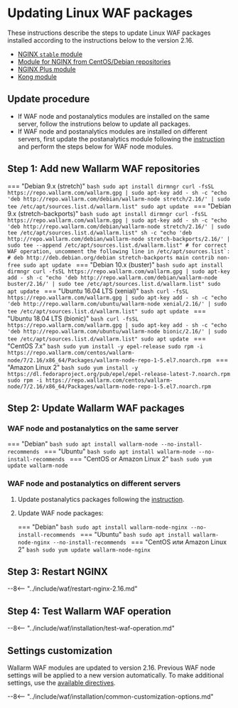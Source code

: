 [wallarm-status-instr]:             ../admin-en/configure-statistics-service.md
[sqli-attack-desc]:                 ../attacks-vulns-list.md#sql-injection
[xss-attack-desc]:                  ../attacks-vulns-list.md#crosssite-scripting-xss
[img-test-attacks-in-ui]:           ../images/admin-guides/test-attacks.png
[waf-mode-instr]:                   ../admin-en/configure-wallarm-mode.md
[logging-instr]:                    ../admin-en/configure-logging.md
[proxy-balancer-instr]:             ../admin-en/using-proxy-or-balancer-en.md
[scanner-whitelisting-instr]:       ../admin-en/scanner-ips-whitelisting.md
[process-time-limit-instr]:         ../admin-en/configure-parameters-en.md#wallarm_process_time_limit
[configure-selinux-instr]:          ../admin-en/configure-selinux.md
[configure-proxy-balancer-instr]:   ../admin-en/configuration-guides/access-to-wallarm-api-via-proxy.md
[install-postanalytics-instr]:      ../admin-en/installation-postanalytics-en.md

# Updating Linux WAF packages

These instructions describe the steps to update Linux WAF packages installed according to the instructions below to the version 2.16.

* [NGINX `stable` module](../waf-installation/nginx/dynamic-module.md)
* [Module for NGINX from CentOS/Debian repositories](../waf-installation/nginx/dynamic-module-from-distr.md)
* [NGINX Plus module](../waf-installation/nginx-plus.md)
* [Kong module](../admin-en/installation-kong-en.md)

## Update procedure

* If WAF node and postanalytics modules are installed on the same server, follow the instrutions below to update all packages.
* If WAF node and postanalytics modules are installed on different servers, first update the postanalytics module following the [instruction](separate-postanalytics.md) and perform the steps below for WAF node modules.

## Step 1: Add new Wallarm WAF repositories

=== "Debian 9.x (stretch)"
    ```bash
    sudo apt install dirmngr
    curl -fsSL https://repo.wallarm.com/wallarm.gpg | sudo apt-key add -
    sh -c "echo 'deb http://repo.wallarm.com/debian/wallarm-node stretch/2.16/' | sudo tee /etc/apt/sources.list.d/wallarm.list"
    sudo apt update
    ```
=== "Debian 9.x (stretch-backports)"
    ```bash
    sudo apt install dirmngr
    curl -fsSL https://repo.wallarm.com/wallarm.gpg | sudo apt-key add -
    sh -c "echo 'deb http://repo.wallarm.com/debian/wallarm-node stretch/2.16/' | sudo tee /etc/apt/sources.list.d/wallarm.list"
    sh -c "echo 'deb http://repo.wallarm.com/debian/wallarm-node stretch-backports/2.16/' | sudo tee --append /etc/apt/sources.list.d/wallarm.list"
    # for correct WAF operation, uncomment the following line in /etc/apt/sources.list`:
    # deb http://deb.debian.org/debian stretch-backports main contrib non-free
    sudo apt update
    ```
=== "Debian 10.x (buster)"
    ```bash
    sudo apt install dirmngr
    curl -fsSL https://repo.wallarm.com/wallarm.gpg | sudo apt-key add -
    sh -c "echo 'deb http://repo.wallarm.com/debian/wallarm-node buster/2.16/' | sudo tee /etc/apt/sources.list.d/wallarm.list"
    sudo apt update
    ```
=== "Ubuntu 16.04 LTS (xenial)"
    ```bash
    curl -fsSL https://repo.wallarm.com/wallarm.gpg | sudo apt-key add -
    sh -c "echo 'deb http://repo.wallarm.com/ubuntu/wallarm-node xenial/2.16/' | sudo tee /etc/apt/sources.list.d/wallarm.list"
    sudo apt update
    ```
=== "Ubuntu 18.04 LTS (bionic)"
    ```bash
    curl -fsSL https://repo.wallarm.com/wallarm.gpg | sudo apt-key add -
    sh -c "echo 'deb http://repo.wallarm.com/ubuntu/wallarm-node bionic/2.16/' | sudo tee /etc/apt/sources.list.d/wallarm.list"
    sudo apt update
    ```
=== "CentOS 7.x"
    ```bash
    sudo yum install -y epel-release
    sudo rpm -i https://repo.wallarm.com/centos/wallarm-node/7/2.16/x86_64/Packages/wallarm-node-repo-1-5.el7.noarch.rpm
    ```
=== "Amazon Linux 2"
    ```bash
    sudo yum install -y https://dl.fedoraproject.org/pub/epel/epel-release-latest-7.noarch.rpm
    sudo rpm -i https://repo.wallarm.com/centos/wallarm-node/7/2.16/x86_64/Packages/wallarm-node-repo-1-5.el7.noarch.rpm
    ```

## Step 2: Update Wallarm WAF packages

### WAF node and postanalytics on the same server

=== "Debian"
    ```bash
    sudo apt install wallarm-node --no-install-recommends
    ```
=== "Ubuntu"
    ```bash
    sudo apt install wallarm-node --no-install-recommends
    ```
=== "CentOS or Amazon Linux 2"
    ```bash
    sudo yum update wallarm-node
    ```

### WAF node and postanalytics on different servers

1. Update postanalytics packages following the [instruction](separate-postanalytics.md).
2. Update WAF node packages:

    === "Debian"
        ```bash
        sudo apt install wallarm-node-nginx --no-install-recommends
        ```
    === "Ubuntu"
        ```bash
        sudo apt install wallarm-node-nginx --no-install-recommends
        ```
    === "CentOS или Amazon Linux 2"
        ```bash
        sudo yum update wallarm-node-nginx
        ```

## Step 3: Restart NGINX

--8<-- "../include/waf/restart-nginx-2.16.md"

## Step 4: Test Wallarm WAF operation

--8<-- "../include/waf/installation/test-waf-operation.md"

## Settings customization

Wallarm WAF modules are updated to version 2.16. Previous WAF node settings will be applied to a new version automatically. To make additional settings, use the [available directives](../admin-en/configure-parameters-en.md).

--8<-- "../include/waf/installation/common-customization-options.md"
